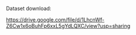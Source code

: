 Dataset download:

https://drive.google.com/file/d/1LhcnWf-Z6Cw1x6oBuhFp6xxL5gYdLQXC/view?usp=sharing
